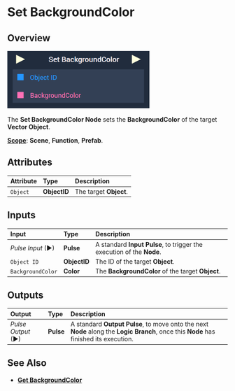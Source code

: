 # Set BackgroundColor

## Overview

![The Set BackgroundColor Node.](../../../.gitbook/assets/setbackgroundcolorupdatedimage.png)

The **Set BackgroundColor Node** sets the **BackgroundColor** of the target **Vector Object**.

[**Scope**](../../overview.md#scopes): **Scene**, **Function**, **Prefab**.

## Attributes

| Attribute | Type | Description |
| :--- | :--- | :--- |
| `Object` | **ObjectID** | The target **Object**. |

## Inputs

| Input | Type | Description |
| :--- | :--- | :--- |
| _Pulse Input_ \(►\) | **Pulse** | A standard **Input Pulse**, to trigger the execution of the **Node**. |
| `Object ID` | **ObjectID** | The ID of the target **Object**. |
| `BackgroundColor` | **Color** | The **BackgroundColor** of the target **Object**. |

## Outputs

| Output | Type | Description |
| :--- | :--- | :--- |
| _Pulse Output_ \(►\) | **Pulse** | A standard **Output Pulse**, to move onto the next **Node** along the **Logic Branch**, once this **Node** has finished its execution. |

## See Also

* [**Get BackgroundColor**](getbackgroundcolor.md)

